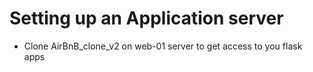 # Setting up an Application server
- Clone AirBnB\_clone\_v2 on web-01 server to get access to you flask apps
